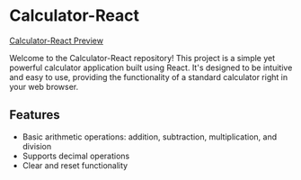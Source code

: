 # Calculator-React

[Calculator-React Preview](https://calculator-react-beta-eight.vercel.app)

Welcome to the Calculator-React repository! This project is a simple yet powerful calculator application built using React. It's designed to be intuitive and easy to use, providing the functionality of a standard calculator right in your web browser.

## Features

- Basic arithmetic operations: addition, subtraction, multiplication, and division
- Supports decimal operations
- Clear and reset functionality
